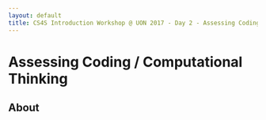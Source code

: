 ```yaml
---
layout: default
title: CS4S Introduction Workshop @ UON 2017 - Day 2 - Assessing Coding and Computational Thinking
---
```


# Assessing Coding / Computational Thinking

## About
